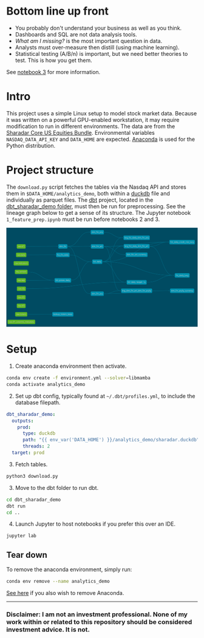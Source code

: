 # Bottom line up front
- You probably don't understand your business as well as you think.
- Dashboards and SQL are not data analysis tools.
- *What am I missing?* is the most important question in data.
- Analysts must over-measure then distill (using machine learning).
- Statistical testing (A/B/n) is important, but we need better theories to test. This is how you get them.

See [notebook 3](./3_understanding.ipynb) for more information.

# Intro
This project uses a simple Linux setup to model stock market data. Because it was written on a powerful GPU-enabled workstation, it may require modification to run in different environments. The data are from the [Sharadar Core US Equities Bundle](https://data.nasdaq.com/databases/SFA). Environmental variables `NASDAQ_DATA_API_KEY` and `DATA_HOME` are expected. [Anaconda](https://www.anaconda.com/download) is used for the Python distribution.

# Project structure
The `download.py` script fetches the tables via the Nasdaq API and stores them in `$DATA_HOME/analytics_demo`, both within a [duckdb](https://www.duckdb.org) file and individually as parquet files. The [dbt](https://www.getdbt.com) project, located in the [dbt_sharadar_demo folder](./dbt_sharadar_demo), must then be run for preprocessing. See the lineage graph below to get a sense of its structure. The Jupyter notebook `1_feature_prep.ipynb` must be run before notebooks 2 and 3.

<img src="./images/dbt_lineage.png" alt="dbt lineage graph" width="1000"/>

# Setup
1. Create anaconda environment then activate.
```bash
conda env create -f environment.yml --solver=libmamba
conda activate analytics_demo
```
2. Set up dbt config, typically found at `~/.dbt/profiles.yml`, to include the database filepath.
```yaml
dbt_sharadar_demo:
  outputs:
    prod:
      type: duckdb
      path: "{{ env_var('DATA_HOME') }}/analytics_demo/sharadar.duckdb"
      threads: 2
  target: prod
```
3. Fetch tables.
```python
python3 download.py
```
3. Move to the dbt folder to run dbt.
```bash
cd dbt_sharadar_demo
dbt run
cd ..
```
4. Launch Jupyter to host notebooks if you prefer this over an IDE.
```python
jupyter lab
```

## Tear down

To remove the anaconda environment, simply run:
```bash
conda env remove --name analytics_demo
```

[See here](https://docs.anaconda.com/anaconda/install/uninstall/) if you also wish to remove Anaconda.

---

### Disclaimer: **I am not an investment professional. None of my work within or related to this repository should be considered investment advice. It is not.**